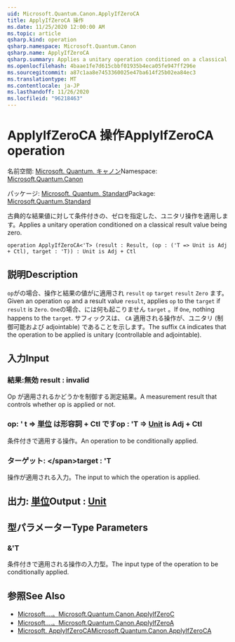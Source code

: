 ```yaml
---
uid: Microsoft.Quantum.Canon.ApplyIfZeroCA
title: ApplyIfZeroCA 操作
ms.date: 11/25/2020 12:00:00 AM
ms.topic: article
qsharp.kind: operation
qsharp.namespace: Microsoft.Quantum.Canon
qsharp.name: ApplyIfZeroCA
qsharp.summary: Applies a unitary operation conditioned on a classical result value being zero.
ms.openlocfilehash: 4baae1fe7d615cbbf01935b4eca05fe947ff296e
ms.sourcegitcommit: a87c1aa8e7453360025e47ba614f25b02ea84ec3
ms.translationtype: MT
ms.contentlocale: ja-JP
ms.lasthandoff: 11/26/2020
ms.locfileid: "96218463"
---
```

# <a name="applyifzeroca-operation"></a><span data-ttu-id="5046e-102">ApplyIfZeroCA 操作</span><span class="sxs-lookup"><span data-stu-id="5046e-102">ApplyIfZeroCA operation</span></span>

<span data-ttu-id="5046e-103">名前空間: [Microsoft. Quantum. キャノン](xref:Microsoft.Quantum.Canon)</span><span class="sxs-lookup"><span data-stu-id="5046e-103">Namespace: [Microsoft.Quantum.Canon](xref:Microsoft.Quantum.Canon)</span></span>

<span data-ttu-id="5046e-104">パッケージ: [Microsoft. Quantum. Standard](https://nuget.org/packages/Microsoft.Quantum.Standard)</span><span class="sxs-lookup"><span data-stu-id="5046e-104">Package: [Microsoft.Quantum.Standard](https://nuget.org/packages/Microsoft.Quantum.Standard)</span></span>


<span data-ttu-id="5046e-105">古典的な結果値に対して条件付きの、ゼロを指定した、ユニタリ操作を適用します。</span><span class="sxs-lookup"><span data-stu-id="5046e-105">Applies a unitary operation conditioned on a classical result value being zero.</span></span>

```qsharp
operation ApplyIfZeroCA<'T> (result : Result, (op : ('T => Unit is Adj + Ctl), target : 'T)) : Unit is Adj + Ctl
```


## <a name="description"></a><span data-ttu-id="5046e-106">説明</span><span class="sxs-lookup"><span data-stu-id="5046e-106">Description</span></span>

<span data-ttu-id="5046e-107">`op`がの場合、操作と結果の値がに適用され `result` `op` `target` `result` `Zero` ます。</span><span class="sxs-lookup"><span data-stu-id="5046e-107">Given an operation `op` and a result value `result`, applies `op` to the `target` if `result` is `Zero`.</span></span> <span data-ttu-id="5046e-108">`One`の場合、には何も起こりません `target` 。</span><span class="sxs-lookup"><span data-stu-id="5046e-108">If `One`, nothing happens to the `target`.</span></span>
<span data-ttu-id="5046e-109">サフィックスは、 `CA` 適用される操作が、ユニタリ (制御可能および adjointable) であることを示します。</span><span class="sxs-lookup"><span data-stu-id="5046e-109">The suffix `CA` indicates that the operation to be applied is unitary (controllable and adjointable).</span></span>

## <a name="input"></a><span data-ttu-id="5046e-110">入力</span><span class="sxs-lookup"><span data-stu-id="5046e-110">Input</span></span>

### <a name="result--__invalidresult__"></a><span data-ttu-id="5046e-111">結果:__無効 <Result>__</span><span class="sxs-lookup"><span data-stu-id="5046e-111">result : __invalid<Result>__</span></span>

<span data-ttu-id="5046e-112">Op が適用されるかどうかを制御する測定結果。</span><span class="sxs-lookup"><span data-stu-id="5046e-112">A measurement result that controls whether op is applied or not.</span></span>


### <a name="op--t--unit--is-adj--ctl"></a><span data-ttu-id="5046e-113">op: ' t => [単位](xref:microsoft.quantum.lang-ref.unit)  は形容詞 + Ctl です</span><span class="sxs-lookup"><span data-stu-id="5046e-113">op : 'T => [Unit](xref:microsoft.quantum.lang-ref.unit)  is Adj + Ctl</span></span>

<span data-ttu-id="5046e-114">条件付きで適用する操作。</span><span class="sxs-lookup"><span data-stu-id="5046e-114">An operation to be conditionally applied.</span></span>


### <a name="target--t"></a><span data-ttu-id="5046e-115">ターゲット: \</span><span class="sxs-lookup"><span data-stu-id="5046e-115">target : 'T</span></span>

<span data-ttu-id="5046e-116">操作が適用される入力。</span><span class="sxs-lookup"><span data-stu-id="5046e-116">The input to which the operation is applied.</span></span>



## <a name="output--unit"></a><span data-ttu-id="5046e-117">出力: [単位](xref:microsoft.quantum.lang-ref.unit)</span><span class="sxs-lookup"><span data-stu-id="5046e-117">Output : [Unit](xref:microsoft.quantum.lang-ref.unit)</span></span>



## <a name="type-parameters"></a><span data-ttu-id="5046e-118">型パラメーター</span><span class="sxs-lookup"><span data-stu-id="5046e-118">Type Parameters</span></span>

### <a name="t"></a><span data-ttu-id="5046e-119">&</span><span class="sxs-lookup"><span data-stu-id="5046e-119">'T</span></span>

<span data-ttu-id="5046e-120">条件付きで適用される操作の入力型。</span><span class="sxs-lookup"><span data-stu-id="5046e-120">The input type of the operation to be conditionally applied.</span></span>

## <a name="see-also"></a><span data-ttu-id="5046e-121">参照</span><span class="sxs-lookup"><span data-stu-id="5046e-121">See Also</span></span>

- [<span data-ttu-id="5046e-122">Microsoft....。</span><span class="sxs-lookup"><span data-stu-id="5046e-122">Microsoft.Quantum.Canon.ApplyIfZeroC</span></span>](xref:Microsoft.Quantum.Canon.ApplyIfZeroC)
- [<span data-ttu-id="5046e-123">Microsoft....。</span><span class="sxs-lookup"><span data-stu-id="5046e-123">Microsoft.Quantum.Canon.ApplyIfZeroA</span></span>](xref:Microsoft.Quantum.Canon.ApplyIfZeroA)
- [<span data-ttu-id="5046e-124">Microsoft. ApplyIfZeroCA</span><span class="sxs-lookup"><span data-stu-id="5046e-124">Microsoft.Quantum.Canon.ApplyIfZeroCA</span></span>](xref:Microsoft.Quantum.Canon.ApplyIfZeroCA)